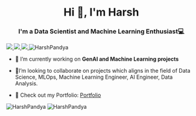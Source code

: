 
<h1 align="center">Hi 👋, I'm Harsh</h1>
<h3 align="center">I'm a Data Scientist and Machine Learning Enthusiast💻</h3>

<span align="left">
  <a href="https://www.linkedin.com/in/harsh-pandya-ai/">
    <img src="https://img.shields.io/badge/-Harsh_Pandya-blue?style=flat-square&logo=Linkedin&logoColor=white&link=https://www.linkedin.com/in/harsh-pandya-ai/" />
  </a>
  <a href="mailto:harshmpandya.00@gmail.com">
    <img src="https://img.shields.io/badge/-harshmpandya.00@gmail.com-c14438?style=flat-square&logo=Gmail&logoColor=white&link=mailto:harshmpandya.00@gmail.com" />
  </a>
  <a href="https://github.com/harshp777/?tab=follow">
    <img src="https://img.shields.io/github/followers/harshp777?label=Follow&style=social" />
  </a>
  <img src="https://komarev.com/ghpvc/?username=harshp777&label=Profile%20views&color=0e75b6&style=flat" alt="HarshPandya" />
</span> 

- 🔭 I’m currently working on **GenAI and Machine Learning projects**

- 🤝I’m looking to collaborate on projects which aligns in the field of Data Science, MLOps, Machine Learning Engineer, AI Engineer, Data Analysis.

-  📄 Check out my Portfolio: [Portfolio](https://harshp777.github.io/harshmpandya.github.io/)





<span align="left">
  <img src="https://github-readme-stats.vercel.app/api/top-langs?username=harshp777&show_icons=true&locale=en&layout=compact" alt="HarshPandya" />
  
  <img src="https://github-readme-stats.vercel.app/api?username=harshp777&show_icons=true&locale=en" alt="HarshPandya" />
</span> 




<!--
**harshp777/harshp777** is a ✨ _special_ ✨ repository because its `README.md` (this file) appears on your GitHub profile.

Here are some ideas to get you started:

- 🔭 I’m currently working on ...
- 🌱 I’m currently learning ...
- 👯 I’m looking to collaborate on ...
- 🤔 I’m looking for help with ...
- 💬 Ask me about ...
- 📫 How to reach me: ...
- 😄 Pronouns: ...
- ⚡ Fun fact: ...
-->
